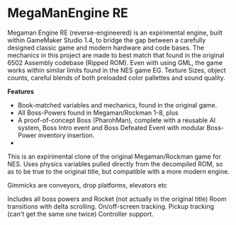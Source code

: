 # __MegaManEngine RE__

Megaman Engine RE (reverse-engineered) is an expirimental engine, built within GameMaker Studio 1.4, to bridge the gap between a carefully designed classic game and modern hardware and code bases. The mechanics in this project are made to best match that found in the original 6502 Assembly codebase (Ripped ROM). Even with using GML, the game works within similar limits found in the NES game EG. Texture Sizes, object counts, careful blends of both preloaded color pallettes and sound quality.

__Features__
  * Book-matched variables and mechanics, found in the original game.
  * All Boss-Powers found in Megaman/Rockman 1-8, plus 
  * A proof-of-concept Boss (PharohMan), complete with a reusable AI system, Boss Intro event and Boss Defeated Event with modular Boss-Power inventory insertion.
  *

This is an expirimental clone of the original Megaman/Rockman game for NES.
Uses physics variables pulled directly from the decompiled ROM, so as to be 
true to the original title, but compatible with a more modern engine.

Gimmicks are conveyors, drop platforms, elevators etc

Includes all boss powers and Rocket (not actually in the original title)
Room transitions with delta scrolling. On/off-screen tracking. Pickup tracking (can't get the same one twice)
Controller support.
